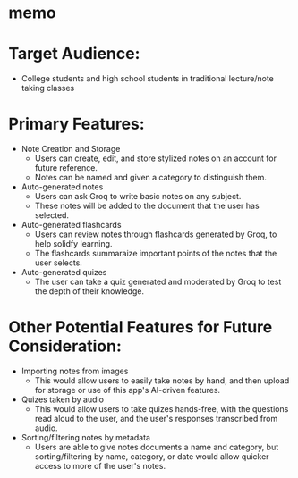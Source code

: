 # memo


# Target Audience:
- College students and high school students in traditional lecture/note taking classes

# Primary Features:
- Note Creation and Storage
  - Users can create, edit, and store stylized notes on an account for future reference.
  - Notes can be named and given a category to distinguish them.
- Auto-generated notes
  - Users can ask Groq to write basic notes on any subject.
  - These notes will be added to the document that the user has selected.
- Auto-generated flashcards
  - Users can review notes through flashcards generated by Groq, to help solidfy learning.
  - The flashcards summaraize important points of the notes that the user selects.
- Auto-generated quizes
  - The user can take a quiz generated and moderated by Groq to test the depth of their knowledge.

# Other Potential Features for Future Consideration:
- Importing notes from images
  - This would allow users to easily take notes by hand, and then upload for storage or use of this app's AI-driven features.
- Quizes taken by audio
  - This would allow users to take quizes hands-free, with the questions read aloud to the user, and the user's responses transcribed from audio.
- Sorting/filtering notes by metadata
  - Users are able to give notes documents a name and category, but sorting/filtering by name, category, or date would allow quicker access to more of the user's notes.
